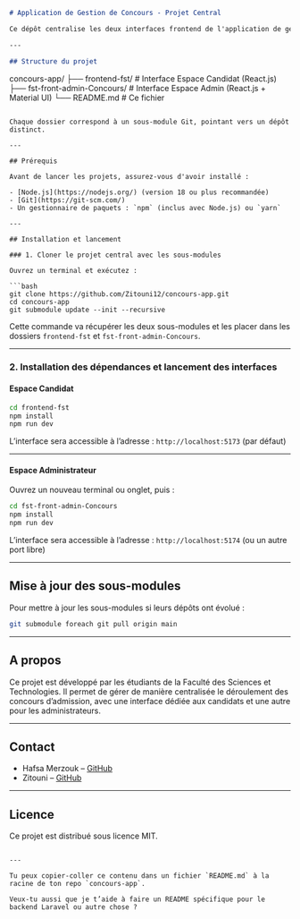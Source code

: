 
```markdown
# Application de Gestion de Concours - Projet Central

Ce dépôt centralise les deux interfaces frontend de l'application de gestion de concours universitaire, permettant de gérer à la fois l’espace candidat et l’espace administrateur.

---

## Structure du projet

```

concours-app/
├── frontend-fst/                # Interface Espace Candidat (React.js)
├── fst-front-admin-Concours/   # Interface Espace Admin (React.js + Material UI)
└── README.md                   # Ce fichier

````

Chaque dossier correspond à un sous-module Git, pointant vers un dépôt distinct.

---

## Prérequis

Avant de lancer les projets, assurez-vous d'avoir installé :

- [Node.js](https://nodejs.org/) (version 18 ou plus recommandée)
- [Git](https://git-scm.com/)
- Un gestionnaire de paquets : `npm` (inclus avec Node.js) ou `yarn`

---

## Installation et lancement

### 1. Cloner le projet central avec les sous-modules

Ouvrez un terminal et exécutez :

```bash
git clone https://github.com/Zitouni12/concours-app.git
cd concours-app
git submodule update --init --recursive
````

Cette commande va récupérer les deux sous-modules et les placer dans les dossiers `frontend-fst` et `fst-front-admin-Concours`.

---

### 2. Installation des dépendances et lancement des interfaces

#### Espace Candidat

```bash
cd frontend-fst
npm install
npm run dev
```

L’interface sera accessible à l’adresse :
`http://localhost:5173` (par défaut)

---

#### Espace Administrateur

Ouvrez un nouveau terminal ou onglet, puis :

```bash
cd fst-front-admin-Concours
npm install
npm run dev
```

L’interface sera accessible à l’adresse :
`http://localhost:5174` (ou un autre port libre)

---

## Mise à jour des sous-modules

Pour mettre à jour les sous-modules si leurs dépôts ont évolué :

```bash
git submodule foreach git pull origin main
```

---

## A propos

Ce projet est développé par les étudiants de la Faculté des Sciences et Technologies.
Il permet de gérer de manière centralisée le déroulement des concours d’admission, avec une interface dédiée aux candidats et une autre pour les administrateurs.

---

## Contact

* Hafsa Merzouk – [GitHub](https://github.com/MerzoukHafsa)
* Zitouni – [GitHub](https://github.com/Zitouni12)

---

## Licence

Ce projet est distribué sous licence MIT.

```

---

Tu peux copier-coller ce contenu dans un fichier `README.md` à la racine de ton repo `concours-app`.

Veux-tu aussi que je t’aide à faire un README spécifique pour le backend Laravel ou autre chose ?
```
